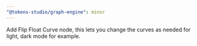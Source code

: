 ```yaml
---
"@tokens-studio/graph-engine": minor
---
```


Add Flip Float Curve node, this lets you change the curves as needed for light, dark mode for example.
